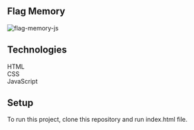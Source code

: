 ## Flag Memory

![flag-memory-js](https://user-images.githubusercontent.com/32830976/107025296-839a6600-67a9-11eb-9aee-a7a13b307e64.gif)

## Technologies
HTML </br>
CSS </br>
JavaScript

## Setup
To run this project, clone this repository and run index.html file.
